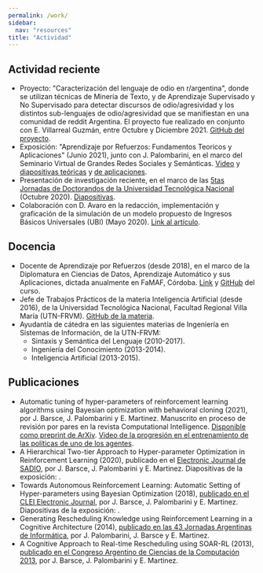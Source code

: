 ```yaml
---
permalink: /work/
sidebar:
  nav: "resources"
title: "Actividad"
---
```


## Actividad reciente

- Proyecto: "Caracterización del lenguaje de odio en r/argentina", donde se utilizan técnicas de Minería de Texto, y de Aprendizaje Supervisado y No Supervisado para detectar discursos de odio/agresividad y los distintos sub-lenguajes de odio/agresividad que se manifiestan en una comunidad de reddit Argentina. 
  El proyecto fue realizado en conjunto con E. Villarreal Guzmán, entre Octubre y Diciembre 2021. [GitHub del proyecto](https://github.com/PerseoSoft/redditHateSpeech).
- Exposición: "Aprendizaje por Refuerzos: Fundamentos Teoricos y Aplicaciones" (Junio 2021), junto con J. Palombarini, en el marco del Seminario Virtual de Grandes Redes Sociales y Semánticas. [Video](https://www.youtube.com/watch?v=2MSssG2J-bs) y [diapositivas teóricas](https://cs.famaf.unc.edu.ar/~mdoming/seminarios/presentacion_seminario_Palomberini_16-6-2021.pdf) y [de aplicaciones](https://drive.google.com/file/d/1Aa3uXq0HgYWAiY9q5E__AKOVClqGtjiO).
- Presentación de investigación reciente, en el marco de las [5tas Jornadas de Doctorandos de la Universidad Tecnológica Nacional](https://www.utn.edu.ar/es/secretaria-sctyp/sctyp-posgrado/sctyp-jornadas-doctorandos-posgrado) (Octubre 2020). [Diapositivas](https://drive.google.com/file/d/1_EGU94Vp4PRg35t5BEo98KyuDzMqT_Vm/view).
- Colaboración con D. Avaro en la redacción, implementación y graficación de la simulación de un modelo propuesto de Ingresos Básicos Universales (UBI) (Mayo 2020). [Link al artículo](https://www.ambito.com/opiniones/ingreso-basico-universal/cuantos-lo-recibirian-hoy-si-se-hubiese-lanzado-2004-n5105470).


## Docencia

- Docente de Aprendizaje por Refuerzos (desde 2018), en el marco de la Diplomatura en Ciencias de Datos, Aprendizaje Automático y sus Aplicaciones, dictada anualmente en FaMAF, Córdoba. [Link](https://sites.google.com/view/optativas-diplodatos-2021/aprendizaje-por-refuerzos) y [GitHub](https://github.com/DiploDatos/AprendizajePorRefuerzos) del curso.
- Jefe de Trabajos Prácticos de la materia Inteligencia Artificial (desde 2016), de la Universidad Tecnológica Nacional, Facultad Regional Villa María (UTN-FRVM). [GitHub de la materia](https://github.com/inteligenciafrvm/inteligenciafrvm).
- Ayudantía de cátedra en las siguientes materias de Ingeniería en Sistemas de Información, de la UTN-FRVM:
  - Sintaxis y Semántica del Lenguaje (2010-2017).
  - Ingeniería del Conocimiento (2013-2014).
  - Inteligencia Artificial (2013-2015).


## Publicaciones

- Automatic tuning of hyper-parameters of reinforcement learning algorithms using Bayesian optimization with behavioral cloning (2021), por J. Barsce, J. Palombarini y E. Martinez. Manuscrito en proceso de revisión por pares en la revista Computational Intelligence. [Disponible como preprint de ArXiv](https://arxiv.org/abs/2112.08094). [Video de la progresión en el entrenamiento de las políticas de uno de los agentes](https://www.youtube.com/watch?v=XDm2v6wt0-A).
- A Hierarchical Two-tier Approach to Hyper-parameter Optimization in Reinforcement Learning (2020), publicado en el [Electronic Journal de SADIO](https://publicaciones.sadio.org.ar/index.php/EJS/article/view/165), por J. Barsce, J. Palombarini y E. Martinez. Diapositivas de la exposición: .
- Towards Autonomous Reinforcement Learning: Automatic Setting of Hyper-parameters using Bayesian Optimization (2018), [publicado en el CLEI Electronic Journal](https://clei.org/cleiej/index.php/cleiej/article/view/33), por J. Barsce, J. Palombarini y E. Martinez. Diapositivas de la exposición: .
- Generating Rescheduling Knowledge using Reinforcement Learning in a Cognitive Architecture (2014), [publicado en las 43 Jornadas Argentinas de Informática](http://sedici.unlp.edu.ar/handle/10915/41737), por J. Palombarini, J. Barsce y E. Martinez.
- A Cognitive Approach to Real-time Rescheduling using SOAR-RL (2013), [publicado en el Congreso Argentino de Ciencias de la Computación 2013](http://sedici.unlp.edu.ar/handle/10915/31558), por J. Barsce, J. Palombarini y E. Martinez.
